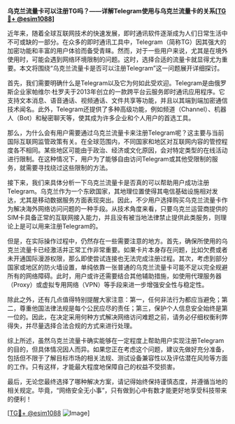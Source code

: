 **乌克兰流量卡可以注册TG吗？——详解Telegram使用与乌克兰流量卡的关系[[TG💪+ @esim1088](https://t.me/s/esim1088)]**

近年来，随着全球互联网技术的快速发展，即时通讯软件逐渐成为人们日常生活中不可或缺的一部分。在众多的即时通讯工具中，Telegram（简称TG）因其强大的加密功能和丰富的用户体验而备受青睐。然而，对于一些用户来说，尤其是在境外使用时，可能会遇到网络环境限制的问题。这时，选择合适的流量卡就显得尤为重要。本文将围绕“乌克兰流量卡是否可以注册Telegram”这一问题展开详细探讨。

首先，我们需要明确什么是Telegram以及它为何如此受欢迎。Telegram是由俄罗斯企业家帕维尔·杜罗夫于2013年创立的一款跨平台云服务即时通讯应用程序。它支持文本消息、语音通话、视频通话、文件共享等功能，并且以其端到端加密通信技术闻名。此外，Telegram还提供了多种高级功能，例如频道（Channel）、机器人（Bot）和秘密聊天等，使其成为许多企业和个人用户的首选工具。

那么，为什么会有用户需要通过乌克兰流量卡来注册Telegram呢？这主要与当前国际互联网监管政策有关。在全球范围内，不同国家和地区对互联网内容的管控程度各不相同。某些地区可能由于政治、经济或文化原因，会对特定类型的在线活动进行限制。在这种情况下，用户为了能够自由访问Telegram或其他受限制的服务，就需要寻找绕过这些限制的方法。

接下来，我们来具体分析一下乌克兰流量卡是否真的可以帮助用户成功注册Telegram。乌克兰作为一个东欧国家，其地理位置使得其电信基础设施相对发达，尤其是移动数据服务方面表现突出。因此，不少用户选择购买乌克兰流量卡作为解决海外网络访问问题的一种手段。从技术角度来看，只要乌克兰运营商提供的SIM卡具备正常的互联网接入能力，并且没有被当地法律禁止提供此类服务，则理论上是可以用来注册Telegram的。

但是，在实际操作过程中，仍然存在一些需要注意的地方。首先，确保所使用的乌克兰流量卡已经激活并正常工作非常重要。如果卡片本身存在问题，比如欠费或者未开通国际漫游权限，那么即使尝试连接也无法完成注册过程。其次，考虑到部分国家或地区的防火墙设置，单纯依靠一张普通的乌克兰流量卡可能不足以完全规避所有的网络障碍。此时，用户或许还需要结合其他辅助措施，如使用代理服务器（Proxy）或虚拟专用网络（VPN）等手段来进一步增强安全性与稳定性。

除此之外，还有几点值得特别提醒大家注意：第一，任何非法行为都应当避免；第二，尊重他国法律法规是每个公民应尽的责任；第三，保护个人信息安全始终是第一位的。因此，在决定采用何种方式解决网络访问难题之前，请务必仔细权衡利弊得失，并尽量选择合法合规的方式来进行处理。

综上所述，虽然乌克兰流量卡确实能够在一定程度上帮助用户实现注册Telegram的目的，但具体情况因人而异。如果您正在考虑这个问题，建议先做好充分准备，包括但不限于了解目标市场的相关法规、测试设备兼容性以及评估潜在风险等方面的工作。只有这样，才能最大程度地保障自己的权益不受损害。

最后，无论您最终选择了哪种解决方案，请记得始终保持谨慎态度，并遵循当地的相关规定。毕竟，“网络安全无小事”，只有做到心中有数才能更好地享受科技带来的便利！

[[TG💪+ @esim1088](https://t.me/s/esim1088) ![Image](https://i.postimg.cc/4NQfJmqS/Snipaste-2025-05-13-00-14-12.png)]